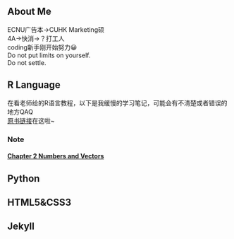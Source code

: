 ## About Me

ECNU广告本→CUHK Marketing硕  
4A→快消→？打工人  
coding新手刚开始努力😀  
Do not put limits on yourself.  
Do not settle.


## R Language
在看老师给的R语言教程，以下是我缓慢的学习笔记，可能会有不清楚或者错误的地方QAQ  
[原书链接](https://cran.r-project.org/doc/manuals/r-release/R-intro.pdf)在这啦~
### Note
#### [Chapter 2 Numbers and Vectors](https://github.com/Anran-He/anranhe.github.io/blob/gh-pages/Chapter2.md)


## Python


## HTML5&CSS3


## Jekyll
